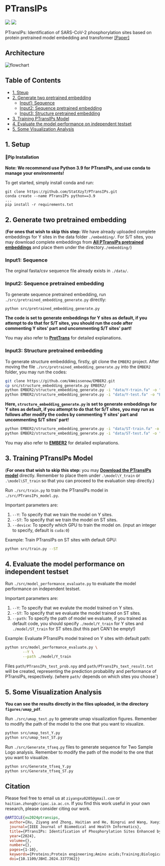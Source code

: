 # PTransIPs
![](https://img.shields.io/badge/PRs-Welcome-blue)
![](https://img.shields.io/github/last-commit/StatXzy7/PTransIPs?color=green)

PTransIPs: Identification of SARS-CoV-2 phosphorylation sites based on protein pretrained model embedding and transformer [[Paper]](https://arxiv.org/abs/2308.05115)



## Architecture

![flowchart](flowchart.png)

## Table of Contents

- [1. Steup](#1-setup)
- [2. Generate two pretrained embedding](#2-generate-two-pretrained-embedding)
    * [Input1: Sequence](#input1-sequence)
    * [Input2: Sequence pretrained embedding](#input2-sequence-pretrained-embedding)
    * [Input3: Structure pretrained embedding](#input3-structure-pretrained-embedding)
- [3. Training PTransIPs Model](#3-training-ptransips-model)
- [4. Evaluate the model performance on independent testset](#4-evaluate-the-model-performance-on-independent-testset)
- [5. Some Visualization Analysis](#5-some-visualization-analysis)

## 1. Setup

#### 🔧Pip Installation

**Note: We recommend use Python 3.9 for PTransIPs, and use conda to manage your environments!**

To get started, simply install conda and run:

```shell
git clone https://github.com/StatXzy7/PTransIPs.git
conda create --name PTransIPs python==3.9
...
pip install -r requirements.txt
```

## 2. Generate two pretrained embedding

(**For ones that wish to skip this step:** We have already uploaded complete embeddings for Y sites in the data folder `./embedding/`. For S/T sites, you may download complete embeddings from [**All PTransIPs pretrained embeddings**](https://1drv.ms/f/s!AqzWnkSOWHpvhxMUDCjM9KFpz50O?e=N23jEn) and place them under the directory`./embedding/`)


### Input1: Sequence

The orginal fasta/csv sequence file already exists in `./data/`.

### Input2: Sequence pretrained embedding

To generate sequence pretrained embedding, run `./src/pretrained_embedding_generate.py` directly:

```bash
python src/pretrained_embedding_generate.py
```

**The code is set to generate embeddings for Y sites as default, if you attempt to do that for S/T sites, you should run the code after commenting Y sites' part and uncommenting S/T sites' part!**

You may also refer to **[ProtTrans](https://github.com/agemagician/ProtTrans)** for detailed explanations.

### Input3: Structure pretrained embedding

To generate structure embeddding, firstly, git clone the `EMBER2` project. After moving the file `./src/pretrained_embedding_generate.py` into the `EMBER2` folder, you may run the codes: 

```bash
git clone https://github.com/kWeissenow/EMBER2.git
cp src/structure_embedding_generate.py EMBER2/
python EMBER2/structure_embedding_generate.py -i "data/Y-train.fa" -o "EMBER2/output"
python EMBER2/structure_embedding_generate.py -i "data/Y-test.fa" -o "EMBER2/output"
```
**Here, `structure_embedding_generate.py` is set to generate embeddings for Y sites as default, if you attempt to do that for S/T sites, you may run as follows after modify the codes by commenting Y sites' part and uncommenting S/T sites' part!**

```bash
python EMBER2/structure_embedding_generate.py -i "data/ST-train.fa" -o "EMBER2/output"
python EMBER2/structure_embedding_generate.py -i "data/ST-test.fa" -o "EMBER2/output"
```

You may also refer to **[EMBER2](https://github.com/kWeissenow/EMBER2)** for detailed explanations.



## 3. Training PTransIPs Model

(**For ones that wish to skip this step:** you may [**Download the PTransIPs model**](https://1drv.ms/f/s!AqzWnkSOWHpvhxMUDCjM9KFpz50O?e=N23jEn) directly. Remember to place them under `.\model\Y_train` or `.\model\ST_train` so that you can proceed to the evaluation step directly.)

Run `./src/train.py` to train the PTransIPs model in `./src/PTransIPs_model.py`.

Important parameters are:
1. ``--Y``: To specify that we train the model on Y sites.
2. ``--ST``: To specify that we train the model on ST sites.
3. ``--device``: To specify which GPU to train the model on. (input an integer to specify, default is ``cuda:0``)

Example: Train PTransIPs on ST sites with default GPU:

```bash
python src/train.py --ST
```



## 4. Evaluate the model performance on independent testset

Run `./src/model_performance_evaluate.py` to evaluate the model performance on independent testset.

Important parameters are:
1. ``--Y``: To specify that we evalute the model trained on Y sites.
2. ``--ST``: To specify that we evaluate the model trained on ST sites.
3. ``--path``: To specify the path of model we evaluate, if you trained as default code, you should specify ``./model/Y_train`` for Y sites and ``./model/ST_train`` for ST sites.(but this part CAN't be empty!)

Example: Evaluate PTransIPs model trained on Y sites with default path:

```bash
python src/model_performance_evaluate.py \
        --Y \
        --path ./model/Y_train
```

Files `path/PTransIPs_test_prob.npy` and `path/PTransIPs_text_result.txt` will be created, representing the prediction probability and performance of PTransIPs, respectively. (where `path/` depends on which sites you choose`)



## 5. Some Visualization Analysis

**You can see the results directly in the files uploaded, in the directory `figures/umap_pdf`**.

Run `./src/umap_test.py` to generate umap visualization figures. Remember to modify the path of the model to the one that you want to visualize.

```bash
python src/umap_test_Y.py
python src/umap_test_ST.py
```

Run `./src/Generate_tfseq.py` files to generate sequence for Two Sample Logo analysis. Remember to modify the path of the model to the one that you want to visualize.

```bash
python src/Generate_tfseq_Y.py
python src/Generate_tfseq_ST.py
```

## Citation
Please feel free to email us at `ziyangxu0205@gmail.com` or `haitian.zhong@cripac.ia.ac.cn`. If you find this work useful in your own research, please consider citing our work. 
```bibtex
@ARTICLE{xu2024ptransips,
  author={Xu, Ziyang and Zhong, Haitian and He, Bingrui and Wang, Xueying and Lu, Tianchi},
  journal={IEEE Journal of Biomedical and Health Informatics}, 
  title={PTransIPs: Identification of Phosphorylation Sites Enhanced by Protein PLM Embeddings}, 
  year={2024},
  volume={},
  number={},
  pages={1-10},
  keywords={Proteins;Protein engineering;Amino acids;Training;Biological system modeling;Data models;Vectors;Phosphorylation sites;protein pre-trained language model;CNN;Transformer},
  doi={10.1109/JBHI.2024.3377362}}
```
